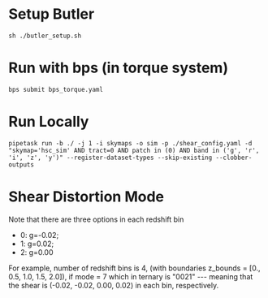 # Setup Butler
```
sh ./butler_setup.sh
```

# Run with bps (in torque system)
```
bps submit bps_torque.yaml

```

# Run Locally
```
pipetask run -b ./ -j 1 -i skymaps -o sim -p ./shear_config.yaml -d "skymap='hsc_sim' AND tract=0 AND patch in (0) AND band in ('g', 'r', 'i', 'z', 'y')" --register-dataset-types --skip-existing --clobber-outputs
```


# Shear Distortion Mode


Note that there are three options in each redshift bin
+ 0: g=-0.02;
+ 1: g=0.02;
+ 2: g=0.00

For example, number of redshift bins is 4, (with boundaries z_bounds = [0.,
0.5, 1.0, 1.5, 2.0]), if mode = 7 which in ternary is "0021" --- meaning that
the shear is (-0.02, -0.02, 0.00, 0.02) in each bin, respectively.
